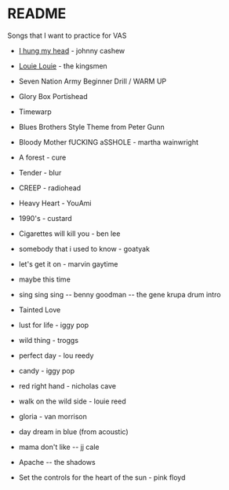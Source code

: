 # README

Songs that I want to practice for VAS

- [I hung my head](./00_Hung_My_Head.pdf) - johnny cashew

- [Louie Louie](./01_Louie_Louie.pdf) - the kingsmen

- Seven Nation Army Beginner Drill / WARM UP

- Glory Box Portishead

- Timewarp

- Blues Brothers Style Theme from Peter Gunn

- Bloody Mother fUCKING aSSHOLE - martha wainwright

- A forest - cure

- Tender - blur
 
- CREEP - radiohead

- Heavy Heart - YouAmi

- 1990's - custard

- Cigarettes will kill you - ben lee

- somebody that i used to know - goatyak

- let's get it on - marvin gaytime

- maybe this time

- sing sing sing -- benny goodman -- the gene krupa drum intro

- Tainted Love

- lust for life - iggy pop

- wild thing - troggs

- perfect day - lou reedy

- candy - iggy pop

- red right hand - nicholas cave

- walk on the wild side - louie reed

- gloria - van morrison

- day dream in blue (from acoustic)

- mama don't like -- jj cale

- Apache -- the shadows

- Set the controls for the heart of the sun - pink floyd

